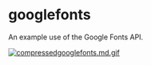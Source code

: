 # googlefonts
An example use of the Google Fonts API.


[![compressedgooglefonts.md.gif](https://s9.gifyu.com/images/compressedgooglefonts.md.gif)](https://gifyu.com/image/XBHw)

